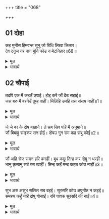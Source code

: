 +++
title = "068"

+++


## 01 दोहा
कह मुनीस हिमवन्त सुनु जो बिधि लिखा लिलार।  
देव दनुज नर नाग मुनि कोउ न मेटनिहार॥68॥  

<details><summary>मूल</summary>

कह मुनीस हिमवन्त सुनु जो बिधि लिखा लिलार।  
देव दनुज नर नाग मुनि कोउ न मेटनिहार॥68॥  
</details>

<details><summary>भावार्थ</summary>

मुनीश्वर ने कहा- हे हिमवान्‌! सुनो, विधाता ने ललाट पर जो कुछ लिख दिया है, उसको देवता, दानव, मनुष्य, नाग और मुनि कोई भी नहीं मिटा सकते॥68॥  
</details>





## 02 चौपाई
तदपि एक मैं कहउँ उपाई। होइ करै जौं दैउ सहाई॥  
जस बरु मैं बरनेउँ तुम्ह पाहीं। मिलिहि उमहि तस संसय नाहीं॥1॥  

<details><summary>मूल</summary>

तदपि एक मैं कहउँ उपाई। होइ करै जौं दैउ सहाई॥  
जस बरु मैं बरनेउँ तुम्ह पाहीं। मिलिहि उमहि तस संसय नाहीं॥1॥  
</details>

<details><summary>भावार्थ</summary>

तो भी एक उपाय मैं बताता हूँ। यदि दैव सहायता करें तो वह सिद्ध हो सकता है। उमा को वर तो निःसन्देह वैसा ही मिलेगा, जैसा मैन्ने तुम्हारे सामने वर्णन किया है॥1॥  
</details>

जे जे बर के दोष बखाने। ते सब सिव पहिं मैं अनुमाने॥  
जौं बिबाहु सङ्कर सन होई। दोषउ गुन सम कह सबु कोई॥2॥  

<details><summary>मूल</summary>

जे जे बर के दोष बखाने। ते सब सिव पहिं मैं अनुमाने॥  
जौं बिबाहु सङ्कर सन होई। दोषउ गुन सम कह सबु कोई॥2॥  
</details>

<details><summary>भावार्थ</summary>

परन्तु मैन्ने वर के जो-जो दोष बतलाए हैं, मेरे अनुमान से वे सभी शिवजी में हैं। यदि शिवजी के साथ विवाह हो जाए तो दोषों को भी सब लोग गुणों के समान ही कहेङ्गे॥2॥  
</details>

जौं अहि सेज सयन हरि करहीं। बुध कछु तिन्ह कर दोषु न धरहीं॥  
भानु कृसानु सर्ब रस खाहीं। तिन्ह कहँ मन्द कहत कोउ नाहीं॥3॥  

<details><summary>मूल</summary>

जौं अहि सेज सयन हरि करहीं। बुध कछु तिन्ह कर दोषु न धरहीं॥  
भानु कृसानु सर्ब रस खाहीं। तिन्ह कहँ मन्द कहत कोउ नाहीं॥3॥  
</details>

<details><summary>भावार्थ</summary>

जैसे विष्णु भगवान शेषनाग की शय्या पर सोते हैं, तो भी पण्डित लोग उनको कोई दोष नहीं लगाते। सूर्य और अग्निदेव अच्छे-बुरे सभी रसों का भक्षण करते हैं, परन्तु उनको कोई बुरा नहीं कहता॥3॥  
</details>

सुभ अरु असुभ सलिल सब बहई। सुरसरि कोउ अपुनीत न कहई॥  
समरथ कहुँ नहिं दोषु गोसाईं। रबि पावक सुरसरि की नाईं॥4॥  

<details><summary>मूल</summary>

सुभ अरु असुभ सलिल सब बहई। सुरसरि कोउ अपुनीत न कहई॥  
समरथ कहुँ नहिं दोषु गोसाईं। रबि पावक सुरसरि की नाईं॥4॥  
</details>

<details><summary>भावार्थ</summary>

गङ्गाजी में शुभ और अशुभ सभी जल बहता है, पर कोई उन्हें अपवित्र नहीं कहता। सूर्य, अग्नि और गङ्गाजी की भाँति समर्थ को कुछ दोष नहीं लगता॥4॥
</details>

